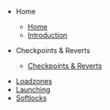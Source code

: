 <!-- docs/_sidebar.md -->
- Home

    - [Home](README.md "Home")
    - [Introduction](intro.md "Introduction")
- Checkpoints & Reverts
    - [Checkpoints & Reverts](checkpoint.md "Checkpoints & Reverts")
* [Loadzones](loadzone.md "Loadzones")
* [Launching](launching.md "Loadzones")
* [Softlocks](softlock.md "Softlocks")

